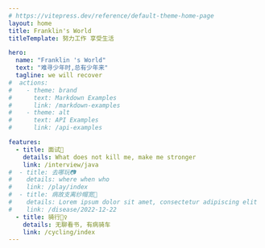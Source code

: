 ```yaml
---
# https://vitepress.dev/reference/default-theme-home-page
layout: home
title: Franklin's World
titleTemplate: 努力工作 享受生活

hero:
  name: "Franklin 's World"
  text: "难寻少年时,总有少年来"
  tagline: we will recover
#  actions:
#    - theme: brand
#      text: Markdown Examples
#      link: /markdown-examples
#    - theme: alt
#      text: API Examples
#      link: /api-examples

features:
  - title: 面试📔
    details: What does not kill me, make me stronger
    link: /interview/java
#  - title: 去哪玩📷
#    details: where when who
#    link: /play/index
#  - title: 病故支离纱帽宽🤕
#    details: Lorem ipsum dolor sit amet, consectetur adipiscing elit
#    link: /disease/2022-12-22
  - title: 骑行🚴‍♀️
    details: 无聊看书, 有病骑车
    link: /cycling/index
---
```



